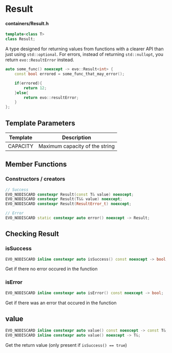 # Result
#### containers/Result.h

```C++
template<class T>
class Result;
```

A type designed for returning values from functions with a clearer API than just using `std::optional`. For errors, instead of returning `std::nullopt`, you return `evo::ResultError` instead.

```C++
auto some_func() noexcept -> evo::Result<int> {
	const bool errored = some_func_that_may_error();

	if(errored){
		return 12;
	}else{
		return evo::resultError;
	}
};
```



## Template Parameters

| Template | Description                    |
|:--------:|--------------------------------|
| CAPACITY | Maximum capacity of the string |



## Member Functions

### Constructors / creators
```C++
// Success
EVO_NODISCARD constexpr Result(const T& value) noexcept;
EVO_NODISCARD constexpr Result(T&& value) noexcept;
EVO_NODISCARD constexpr Result(ResultError_t) noexcept;

// Error
EVO_NODISCARD static constexpr auto error() noexcept -> Result;
```

## Checking Result

### isSuccess
```C++
EVO_NODISCARD inline constexpr auto isSuccess() const noexcept -> bool;
```
Get if there no error occured in the function


### isError
```C++
EVO_NODISCARD inline constexpr auto isError() const noexcept -> bool;
```
Get if there was an error that occured in the function


## value
```C++
EVO_NODISCARD inline constexpr auto value() const noexcept -> const T&;
EVO_NODISCARD inline constexpr auto value() noexcept -> T&;
```
Get the return value (only present if `isSuccess() == true`)

